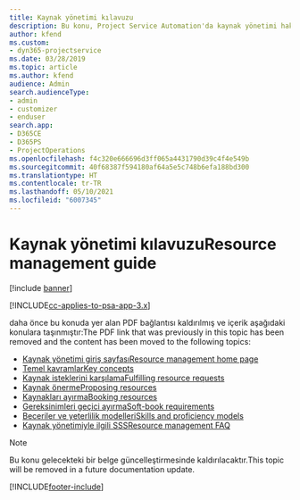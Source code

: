 ```yaml
---
title: Kaynak yönetimi kılavuzu
description: Bu konu, Project Service Automation'da kaynak yönetimi hakkında bilgilere bağlantı sağlar.
author: kfend
ms.custom:
- dyn365-projectservice
ms.date: 03/28/2019
ms.topic: article
ms.author: kfend
audience: Admin
search.audienceType:
- admin
- customizer
- enduser
search.app:
- D365CE
- D365PS
- ProjectOperations
ms.openlocfilehash: f4c320e666696d3ff065a4431790d39c4f4e549b
ms.sourcegitcommit: 40f68387f594180af64a5e5c748b6efa188bd300
ms.translationtype: HT
ms.contentlocale: tr-TR
ms.lasthandoff: 05/10/2021
ms.locfileid: "6007345"
---
```

# <a name="resource-management-guide"></a><span data-ttu-id="4c795-103">Kaynak yönetimi kılavuzu</span><span class="sxs-lookup"><span data-stu-id="4c795-103">Resource management guide</span></span>

[!include [banner](../../includes/psa-now-project-operations.md)]

[!INCLUDE[cc-applies-to-psa-app-3.x](../../includes/cc-applies-to-psa-app-3x.md)]

<span data-ttu-id="4c795-104">daha önce bu konuda yer alan PDF bağlantısı kaldırılmış ve içerik aşağıdaki konulara taşınmıştır:</span><span class="sxs-lookup"><span data-stu-id="4c795-104">The PDF link that was previously in this topic has been removed and the content has been moved to the following topics:</span></span>

- [<span data-ttu-id="4c795-105">Kaynak yönetimi giriş sayfası</span><span class="sxs-lookup"><span data-stu-id="4c795-105">Resource management home page</span></span>](../resource-management-home-page.md)
- [<span data-ttu-id="4c795-106">Temel kavramlar</span><span class="sxs-lookup"><span data-stu-id="4c795-106">Key concepts</span></span>](../reports-key-concepts.md)
- [<span data-ttu-id="4c795-107">Kaynak isteklerini karşılama</span><span class="sxs-lookup"><span data-stu-id="4c795-107">Fulfilling resource requests</span></span>](../resource-management-fulfill-requests.md)
- [<span data-ttu-id="4c795-108">Kaynak önerme</span><span class="sxs-lookup"><span data-stu-id="4c795-108">Proposing resources</span></span>](../resource-management-propose-resources.md)
- [<span data-ttu-id="4c795-109">Kaynakları ayırma</span><span class="sxs-lookup"><span data-stu-id="4c795-109">Booking resources</span></span>](../resource-management-book-resources-scheduleboard.md)
- [<span data-ttu-id="4c795-110">Gereksinimleri geçici ayırma</span><span class="sxs-lookup"><span data-stu-id="4c795-110">Soft-book requirements</span></span>](../resource-management-softbook-requirements.md)
- [<span data-ttu-id="4c795-111">Beceriler ve yeterlilik modelleri</span><span class="sxs-lookup"><span data-stu-id="4c795-111">Skills and proficiency models</span></span>](../resource-management-skills-proficiency.md)
- [<span data-ttu-id="4c795-112">Kaynak yönetimiyle ilgili SSS</span><span class="sxs-lookup"><span data-stu-id="4c795-112">Resource management FAQ</span></span>](../resource-management-faq.md)

> [!NOTE]
> <span data-ttu-id="4c795-113">Bu konu gelecekteki bir belge güncelleştirmesinde kaldırılacaktır.</span><span class="sxs-lookup"><span data-stu-id="4c795-113">This topic will be removed in a future documentation update.</span></span> 


[!INCLUDE[footer-include](../../includes/footer-banner.md)]